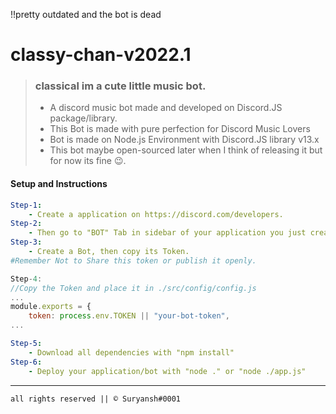 !!pretty outdated and the bot is dead

# classy-chan-v2022.1

> ### classical im a cute little music bot.
> - A discord music bot made and developed on Discord.JS package/library.
> - This Bot is made with pure perfection for Discord Music Lovers
> - Bot is made on Node.js Environment with Discord.JS library v13.x
> - This bot maybe open-sourced later when I think of releasing it but for now its fine 😉.

#### Setup and Instructions

```yaml
Step-1:
    - Create a application on https://discord.com/developers.
Step-2:
    - Then go to "BOT" Tab in sidebar of your application you just created.
Step-3:
    - Create a Bot, then copy its Token.
#Remember Not to Share this token or publish it openly.
```
```javascript
Step-4:
//Copy the Token and place it in ./src/config/config.js
...
module.exports = {
    token: process.env.TOKEN || "your-bot-token",
... 
```
```yaml
Step-5:
    - Download all dependencies with "npm install"
Step-6:
    - Deploy your application/bot with "node ." or "node ./app.js"
```

---------------------------------------
```all rights reserved || ©️ Suryansh#0001```

